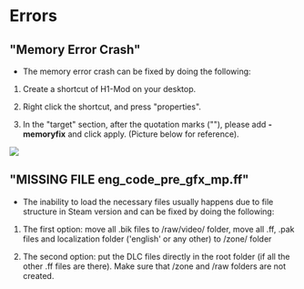 # Errors

## "Memory Error Crash"

- The memory error crash can be fixed by doing the following:

1. Create a shortcut of H1-Mod on your desktop.

2. Right click the shortcut, and press "properties".

3. In the "target" section, after the quotation marks (""), please add **-memoryfix** and click apply. (Picture below for reference).

![](/img/memoryfix.png)

## "MISSING FILE eng_code_pre_gfx_mp.ff"

- The inability to load the necessary files usually happens due to file structure in Steam version and can be fixed by doing the following:

1. The first option: move all .bik files to /raw/video/ folder, move all .ff, .pak files and localization folder ('english' or any other) to /zone/ folder

2. The second option: put the DLC files directly in the root folder (if all the other .ff files are there). Make sure that /zone and /raw folders are not created.
